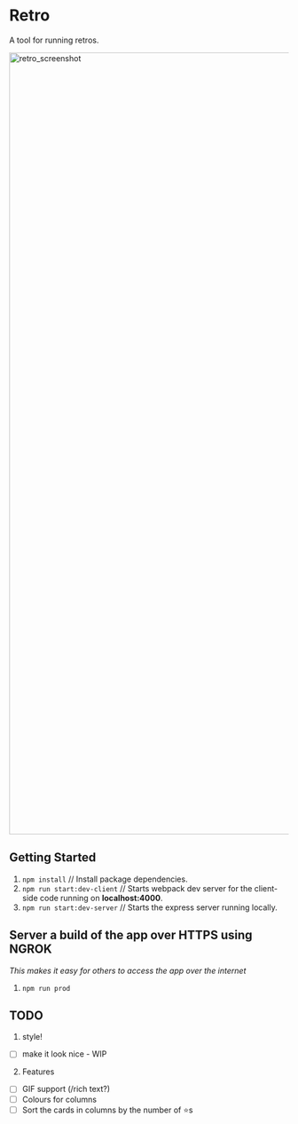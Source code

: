 # Retro

A tool for running retros.

<img width="1409" alt="retro_screenshot" src="https://user-images.githubusercontent.com/3317231/72572068-4994b400-3876-11ea-8d35-44f5789f574b.png">

## Getting Started

1. `npm install` // Install package dependencies.
1. `npm run start:dev-client` // Starts webpack dev server for the client-side code running on **localhost:4000**.
1. `npm run start:dev-server` // Starts the express server running locally.

## Server a build of the app over HTTPS using NGROK
_This makes it easy for others to access the app over the internet_
1. `npm run prod`

## TODO

1. style!
* [ ] make it look nice - WIP

2. Features
* [ ] GIF support (/rich text?)
* [ ] Colours for columns
* [ ] Sort the cards in columns by the number of ⭐️s 
